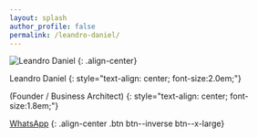 ```yaml
---
layout: splash
author_profile: false
permalink: /leandro-daniel/
---
```


![Leandro Daniel](/assets/images/leandrodaniel-avatar.png)
{: .align-center}

Leandro Daniel
{: style="text-align: center; font-size:2.0em;"}

(Founder / Business Architect)
{: style="text-align: center; font-size:1.8em;"}

[WhatsApp](https://wa.me/5511960784444)
{: .align-center .btn btn--inverse btn--x-large}


